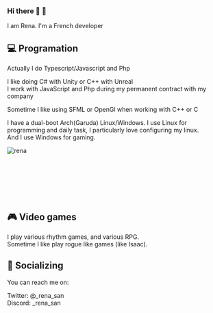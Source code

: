 ### Hi there 👋 :rocket:

I am Rena. I'm a French developer

## :computer: Programation
Actually I do Typescript/Javascript and Php

I like doing C# with Unity or C++ with Unreal <br />
I work with JavaScript and Php during my permanent contract with my company

Sometime I like using SFML or OpenGl when working with C++ or C <br />

I have a dual-boot Arch(Garuda) Linux/Windows. I use Linux for programming and daily task, I particularly love configuring my linux. <br />
And I use Windows for gaming.

<p><img align="left" src="https://github-readme-stats.vercel.app/api/top-langs?username=ragiri&show_icons=true&locale=en&layout=compact" alt="rena" /></p> <br /><br /><br /><br /><br /><br /><br />

## :video_game: Video games
I play various rhythm games, and various RPG. <br />
Sometime I like play rogue like games (like Isaac).

## :city_sunset: Socializing
You can reach me on:

Twitter: @_rena_san <br />
Discord: _rena_san

<!--
**Ragiri/Ragiri** is a ✨ _special_ ✨ repository because its `README.md` (this file) appears on your GitHub profile.

Here are some ideas to get you started:

- 🔭 I’m currently working on ...
- 🌱 I’m currently learning ...
- 👯 I’m looking to collaborate on ...
- 🤔 I’m looking for help with ...
- 💬 Ask me about ...
- 📫 How to reach me: ...
- 😄 Pronouns: ...
- ⚡ Fun fact: ...
-->
